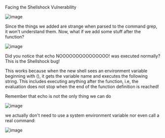 Facing the Shellshock Vulnerability

![image](https://user-images.githubusercontent.com/70282840/194763109-a8b937e9-2b71-4e69-8b8f-32c10f888af7.png)

Since the things we added are strange when parsed to the command grep, it won't understand them.
Now, what if we add some stuff after the function?

![image](https://user-images.githubusercontent.com/70282840/194763129-912f247f-90e6-4620-ab21-597cf55faa09.png)

Did you notice that echo NOOOOOOOOOOOOOOO! was executed normally? This is the Shellshock bug!

This works because when the new shell sees an environment variable beginning with (), it gets the variable name and executes the following string. This includes executing anything after the function, i.e, the evaluation does not stop when the end of the function definition is reached!

Remember that echo is not the only thing we can do

![image](https://user-images.githubusercontent.com/70282840/194763159-5aeedf95-db9c-4f5c-b154-8631fd5db662.png)

we actually don't need to use a system environment variable nor even call a real command:

![image](https://user-images.githubusercontent.com/70282840/194763180-31ab5980-7a26-4614-9c98-6dd1af242e93.png)
